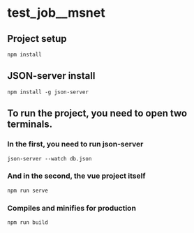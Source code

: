 # test_job__msnet

## Project setup
```
npm install
```

## JSON-server install
```
npm install -g json-server
```

## To run the project, you need to open two terminals. 

### In the first, you need to run json-server
```
json-server --watch db.json
```
### And in the second, the vue project itself
```
npm run serve
```

### Compiles and minifies for production
```
npm run build
```
